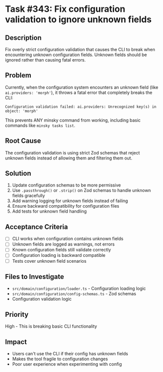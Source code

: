 # Task #343: Fix configuration validation to ignore unknown fields

## Description

Fix overly strict configuration validation that causes the CLI to break when encountering unknown configuration fields. Unknown fields should be ignored rather than causing fatal errors.

## Problem

Currently, when the configuration system encounters an unknown field (like `ai.providers: 'morph'`), it throws a fatal error that completely breaks the CLI:

```
Configuration validation failed: ai.providers: Unrecognized key(s) in object: 'morph'
```

This prevents ANY minsky command from working, including basic commands like `minsky tasks list`.

## Root Cause

The configuration validation is using strict Zod schemas that reject unknown fields instead of allowing them and filtering them out.

## Solution

1. Update configuration schemas to be more permissive
2. Use `.passthrough()` or `.strip()` on Zod schemas to handle unknown fields gracefully
3. Add warning logging for unknown fields instead of failing
4. Ensure backward compatibility for configuration files
5. Add tests for unknown field handling

## Acceptance Criteria

- [ ] CLI works when configuration contains unknown fields
- [ ] Unknown fields are logged as warnings, not errors
- [ ] Known configuration fields still validate correctly
- [ ] Configuration loading is backward compatible
- [ ] Tests cover unknown field scenarios

## Files to Investigate

- `src/domain/configuration/loader.ts` - Configuration loading logic
- `src/domain/configuration/config-schemas.ts` - Zod schemas
- Configuration validation logic

## Priority

High - This is breaking basic CLI functionality

## Impact

- Users can't use the CLI if their config has unknown fields
- Makes the tool fragile to configuration changes
- Poor user experience when experimenting with config
